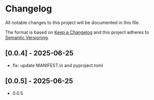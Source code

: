 # Changelog

All notable changes to this project will be documented in this file.

The format is based on [Keep a Changelog](https://keepachangelog.com/en/1.0.0/)
and this project adheres to [Semantic Versioning](https://semver.org/spec/v2.0.0.html).

## [0.0.4] - 2025-06-25
- fix: update MANIFEST.in and pyproject.toml

## [0.0.5] - 2025-06-25
- 0.0.5
